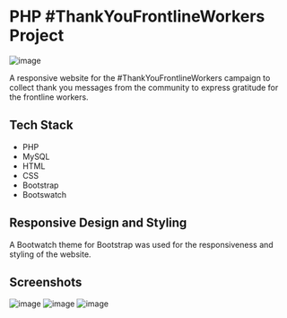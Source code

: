 # PHP #ThankYouFrontlineWorkers Project
![image](https://user-images.githubusercontent.com/71687298/194402137-476d8e2e-899c-48cb-ab4f-e3b64790bfcc.png)

A responsive website for the #ThankYouFrontlineWorkers campaign to collect thank you messages from the community to express gratitude for the frontline workers. 

## Tech Stack

- PHP
- MySQL
- HTML
- CSS
- Bootstrap
- Bootswatch

## Responsive Design and Styling
A Bootwatch theme for Bootstrap was used for the responsiveness and styling of the website.

## Screenshots
![image](https://user-images.githubusercontent.com/71687298/194402176-969f1df4-11d0-47cd-a3ad-09d70a5fb405.png)
![image](https://user-images.githubusercontent.com/71687298/194402200-26f3f0ba-7baf-4a02-a5df-1ed9631399c8.png)
![image](https://user-images.githubusercontent.com/71687298/194422757-28ec9cd6-f45b-4502-94cf-2acde35f9f20.png)
